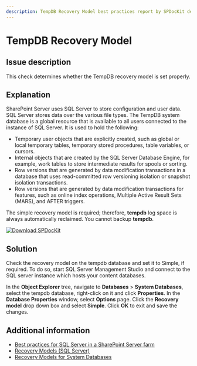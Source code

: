 ```yaml
---
description: TempDB Recovery Model best practices report by SPDocKit determines whether the TempDB recovery model is set properly.
---
```


# TempDB Recovery Model

## Issue description

This check determines whether the TempDB recovery model is set properly.

## Explanation

SharePoint Server uses SQL Server to store configuration and user data. SQL Server stores data over the various file types. The TempDB system database is a global resource that is available to all users connected to the instance of SQL Server. It is used to hold the following:

* Temporary user objects that are explicitly created, such as global or local temporary tables, temporary stored procedures, table variables, or cursors.
* Internal objects that are created by the SQL Server Database Engine, for example, work tables to store intermediate results for spools or sorting.
* Row versions that are generated by data modification transactions in a database that uses read-committed row versioning isolation or snapshot isolation transactions.
* Row versions that are generated by data modification transactions for features, such as online index operations, Multiple Active Result Sets \(MARS\), and AFTER triggers.

The simple recovery model is required; therefore, **tempdb** log space is always automatically reclaimed. You cannot backup **tempdb**.

[![Download SPDocKit](/img/spdockit-download.png)](http://bit.ly/2US0Zna)

## Solution

Check the recovery model on the tempdb database and set it to Simple, if required. To do so, start SQL Server Management Studio and connect to the SQL server instance which hosts your content databases.

In the **Object Explorer** tree, navigate to **Databases** &gt; **System Databases**, select the tempdb database, right-click on it and click **Properties**. In the **Database Properties** window, select **Options** page. Click the **Recovery model** drop down box and select **Simple**. Click **OK** to exit and save the changes.

## Additional information

* [Best practices for SQL Server in a SharePoint Server farm](https://technet.microsoft.com/en-us/library/hh292622.aspx)
* [Recovery Models \(SQL Server\)](https://docs.microsoft.com/en-us/sql/relational-databases/backup-restore/recovery-models-sql-server)
* [Recovery Models for System Databases](https://technet.microsoft.com/en-us/library/ms365937%28v=sql.105%29.aspx)

